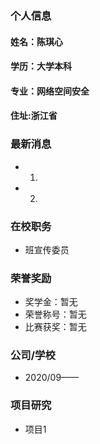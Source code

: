 ### 个人信息
#### 姓名：陈琪心
#### 学历：大学本科
#### 专业：网络空间安全
#### 住址:浙江省

### 最新消息
- 1.
- 2.

### 在校职务
- 班宣传委员

### 荣誉奖励
- 奖学金：暂无
- 荣誉称号：暂无
- 比赛获奖：暂无

### 公司/学校
- 2020/09——

### 项目研究
- 项目1
